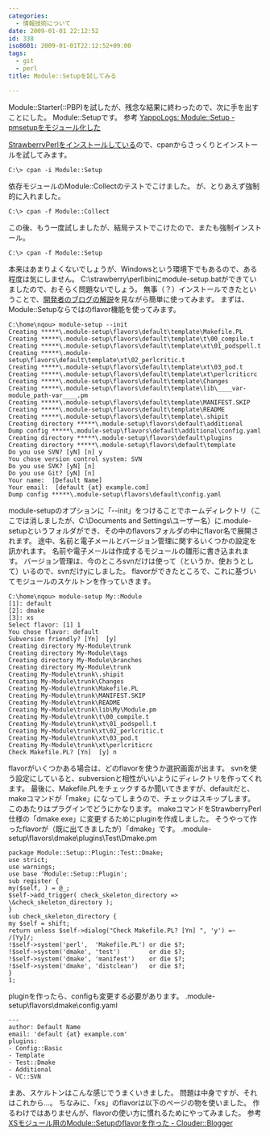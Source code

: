 ```yaml
---
categories:
  - 情報技術について
date: 2009-01-01 22:12:52
id: 338
iso8601: 2009-01-01T22:12:52+09:00
tags:
  - git
  - perl
title: Module::Setupを試してみる

---
```


<p>Module::Starter(::PBP)を試したが、残念な結果に終わったので、次に手を出すことにした。
Module::Setupです。
参考
<a href="http://blog.yappo.jp/yappo/archives/000608.html" target="_blank">YappoLogs: Module::Setup - pmsetupをモジュール化した</a></p>

<p>
<a href="http://www.nishimiyahara.net/2008/12/12/221128" target="_blank">StrawberryPerlをインストールしている</a>ので、cpanからさっくりとインストールを試してみます。</p>

<pre><code>C:\&#62; cpan -i Module::Setup</code></pre>

<p>依存モジュールのModule::Collectのテストでこけました。
が、とりあえず強制的に入れました。</p>

<pre><code>C:\&#62; cpan -f Module::Collect</code></pre>

<p>この後、もう一度試しましたが、結局テストでこけたので、またも強制インストール。</p>

<pre><code>C:\&#62; cpan -f Module::Setup</code></pre>

<p>本来はあまりよくないでしょうが、Windowsという環境下でもあるので、ある程度は気にしません。
C:&#92;strawberry&#92;perl&#92;binにmodule-setup.batができていましたので、おそらく問題ないでしょう。
無事（？）インストールできたということで、<a href="http://blog.yappo.jp/yappo/archives/000608.html" target="_blank">開発者のブログの解説</a>を見ながら簡単に使ってみます。
まずは、Module::Setupならではのflavor機能を使ってみます。</p>

<pre><code>C:\home\nqou&#62; module-setup --init
Creating *****\.module-setup\flavors\default\template\Makefile.PL
Creating *****\.module-setup\flavors\default\template\t\00_compile.t
Creating *****\.module-setup\flavors\default\template\xt\01_podspell.t
Creating *****\.module-setup\flavors\default\template\xt\02_perlcritic.t
Creating *****\.module-setup\flavors\default\template\xt\03_pod.t
Creating *****\.module-setup\flavors\default\template\xt\perlcriticrc
Creating *****\.module-setup\flavors\default\template\Changes
Creating *****\.module-setup\flavors\default\template\lib\____var-module_path-var____.pm
Creating *****\.module-setup\flavors\default\template\MANIFEST.SKIP
Creating *****\.module-setup\flavors\default\template\README
Creating *****\.module-setup\flavors\default\template\.shipit
Creating directory *****\.module-setup\flavors\default\additional
Dump config *****\.module-setup\flavors\default\additional\config.yaml
Creating directory *****\.module-setup\flavors\default\plugins
Creating directory *****\.module-setup\flavors\default\template
Do you use SVN? [yN] [n] y
You chose version control system: SVN
Do you use SVK? [yN] [n]
Do you use Git? [yN] [n]
Your name:  [Default Name]
Your email:  [default {at} example.com]
Dump config *****\.module-setup\flavors\default\config.yaml
</code></pre>

<p>module-setupのオプションに「--init」をつけることでホームディレクトリ（ここでは消しましたが、C:&#92;Documents and Settings&#92;ユーザー名）に.module-setupというフォルダができ、その中のflavorsフォルダの中にflavor名で展開されます。
途中、名前と電子メールとバージョン管理に関するいくつかの設定を訊かれます。
名前や電子メールは作成するモジュールの雛形に書き込まれます。
バージョン管理は、今のところsvnだけは使って（というか、使おうとして）いるので、svnだけyにしました。
flavorができたところで、これに基づいてモジュールのスケルトンを作っていきます。</p>

<pre><code>C:\home\nqou&#62; module-setup My::Module
[1]: default
[2]: dmake
[3]: xs
Select flavor: [1] 1
You chose flavor: default
Subversion friendly? [Yn]  [y]
Creating directory My-Module\trunk
Creating directory My-Module\tags
Creating directory My-Module\branches
Creating directory My-Module\trunk
Creating My-Module\trunk\.shipit
Creating My-Module\trunk\Changes
Creating My-Module\trunk\Makefile.PL
Creating My-Module\trunk\MANIFEST.SKIP
Creating My-Module\trunk\README
Creating My-Module\trunk\lib\My\Module.pm
Creating My-Module\trunk\t\00_compile.t
Creating My-Module\trunk\xt\01_podspell.t
Creating My-Module\trunk\xt\02_perlcritic.t
Creating My-Module\trunk\xt\03_pod.t
Creating My-Module\trunk\xt\perlcriticrc
Check Makefile.PL? [Yn]  [y] n
</code></pre>

<p>flavorがいくつかある場合は、どのflavorを使うか選択画面が出ます。
svnを使う設定にしていると、subversionと相性がいいようにディレクトリを作ってくれます。
最後に、Makefile.PLをチェックするか聞いてきますが、defaultだと、makeコマンドが「make」になってしまうので、チェックはスキップします。
このあたりはプラグインでどうにかなります。
makeコマンドをStrawberryPerl仕様の「dmake.exe」に変更するためにpluginを作成しました。
そうやって作ったflavorが（既に出てきましたが）「dmake」です。
.module-setup&#92;flavors&#92;dmake&#92;plugins&#92;Test&#92;Dmake.pm</p>

<pre><code>package Module::Setup::Plugin::Test::Dmake;
use strict;
use warnings;
use base 'Module::Setup::Plugin';
sub register {
my(&#36;self, ) = @_;
&#36;self-&#62;add_trigger( check_skeleton_directory =&#62; \&#38;check_skeleton_directory );
}
sub check_skeleton_directory {
my &#36;self = shift;
return unless &#36;self-&#62;dialog(&#34;Check Makefile.PL? [Yn] &#34;, 'y') =~ /[Yy]/;
!&#36;self-&#62;system('perl',  'Makefile.PL') or die &#36;?;
!&#36;self-&#62;system('dmake', 'test')        or die &#36;?;
!&#36;self-&#62;system('dmake', 'manifest')    or die &#36;?;
!&#36;self-&#62;system('dmake', 'distclean')   or die &#36;?;
}
1;
</code></pre>

<p>pluginを作ったら、configも変更する必要があります。
.module-setup&#92;flavors&#92;dmake&#92;config.yaml</p>

<pre><code>---
author: Default Name
email: 'default {at} example.com'
plugins:
- Config::Basic
- Template
- Test::Dmake
- Additional
- VC::SVN
</code></pre>

<p>まあ、スケルトンはこんな感じでうまくいきました。
問題は中身ですが、それはこれから&#133;。
ちなみに、「xs」のflavorは以下のページの物を使いました。
作るわけではありませんが、flavorの使い方に慣れるためにやってみました。
参考
<a href="http://blog.clouder.jp/archives/001094.html" target="_blank">XSモジュール用のModule::Setupのflavorを作った - Clouder::Blogger</a></p>
    	